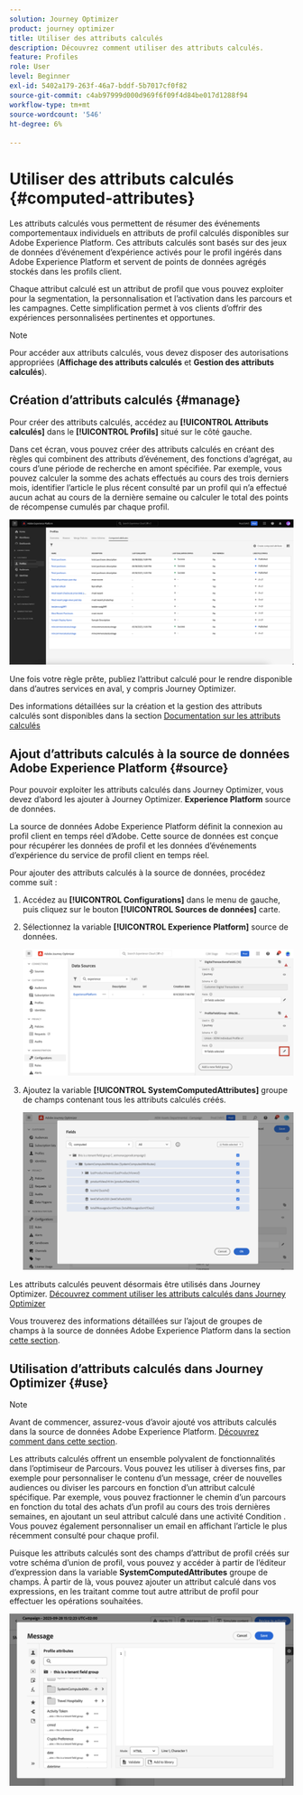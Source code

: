 ```yaml
---
solution: Journey Optimizer
product: journey optimizer
title: Utiliser des attributs calculés
description: Découvrez comment utiliser des attributs calculés.
feature: Profiles
role: User
level: Beginner
exl-id: 5402a179-263f-46a7-bddf-5b7017cf0f82
source-git-commit: c4ab97999d000d969f6f09f4d84be017d1288f94
workflow-type: tm+mt
source-wordcount: '546'
ht-degree: 6%

---
```


# Utiliser des attributs calculés {#computed-attributes}

Les attributs calculés vous permettent de résumer des événements comportementaux individuels en attributs de profil calculés disponibles sur Adobe Experience Platform. Ces attributs calculés sont basés sur des jeux de données d’événement d’expérience activés pour le profil ingérés dans Adobe Experience Platform et servent de points de données agrégés stockés dans les profils client.

Chaque attribut calculé est un attribut de profil que vous pouvez exploiter pour la segmentation, la personnalisation et l’activation dans les parcours et les campagnes. Cette simplification permet à vos clients d’offrir des expériences personnalisées pertinentes et opportunes.

>[!NOTE]
>
>Pour accéder aux attributs calculés, vous devez disposer des autorisations appropriées (**Affichage des attributs calculés** et **Gestion des attributs calculés**).

## Création d’attributs calculés {#manage}

Pour créer des attributs calculés, accédez au **[!UICONTROL Attributs calculés]** dans le **[!UICONTROL Profils]** situé sur le côté gauche.

Dans cet écran, vous pouvez créer des attributs calculés en créant des règles qui combinent des attributs d’événement, des fonctions d’agrégat, au cours d’une période de recherche en amont spécifiée. Par exemple, vous pouvez calculer la somme des achats effectués au cours des trois derniers mois, identifier l’article le plus récent consulté par un profil qui n’a effectué aucun achat au cours de la dernière semaine ou calculer le total des points de récompense cumulés par chaque profil.

![](assets/computed-attributes.png)

Une fois votre règle prête, publiez l’attribut calculé pour le rendre disponible dans d’autres services en aval, y compris Journey Optimizer.

Des informations détaillées sur la création et la gestion des attributs calculés sont disponibles dans la section [Documentation sur les attributs calculés](https://experienceleague.adobe.com/docs/experience-platform/profile/computed-attributes/overview.html?lang=fr)

## Ajout d’attributs calculés à la source de données Adobe Experience Platform {#source}

Pour pouvoir exploiter les attributs calculés dans Journey Optimizer, vous devez d’abord les ajouter à Journey Optimizer. **Experience Platform** source de données.

La source de données Adobe Experience Platform définit la connexion au profil client en temps réel d’Adobe. Cette source de données est conçue pour récupérer les données de profil et les données d’événements d’expérience du service de profil client en temps réel.

Pour ajouter des attributs calculés à la source de données, procédez comme suit :

1. Accédez au **[!UICONTROL Configurations]** dans le menu de gauche, puis cliquez sur le bouton **[!UICONTROL Sources de données]** carte.

1. Sélectionnez la variable **[!UICONTROL Experience Platform]** source de données.

   ![](assets/computed-attributes-add.png)

1. Ajoutez la variable **[!UICONTROL SystemComputedAttributes]** groupe de champs contenant tous les attributs calculés créés.

   ![](assets/computed-attributes-fieldgroup.png)

Les attributs calculés peuvent désormais être utilisés dans Journey Optimizer. [Découvrez comment utiliser les attributs calculés dans Journey Optimizer](#use)

Vous trouverez des informations détaillées sur l’ajout de groupes de champs à la source de données Adobe Experience Platform dans la section [cette section](../datasource/adobe-experience-platform-data-source.md).

## Utilisation d’attributs calculés dans Journey Optimizer {#use}

>[!NOTE]
>
>Avant de commencer, assurez-vous d’avoir ajouté vos attributs calculés dans la source de données Adobe Experience Platform. [Découvrez comment dans cette section](#source).

Les attributs calculés offrent un ensemble polyvalent de fonctionnalités dans l’optimiseur de Parcours. Vous pouvez les utiliser à diverses fins, par exemple pour personnaliser le contenu d’un message, créer de nouvelles audiences ou diviser les parcours en fonction d’un attribut calculé spécifique. Par exemple, vous pouvez fractionner le chemin d’un parcours en fonction du total des achats d’un profil au cours des trois dernières semaines, en ajoutant un seul attribut calculé dans une activité Condition . Vous pouvez également personnaliser un email en affichant l’article le plus récemment consulté pour chaque profil.

Puisque les attributs calculés sont des champs d’attribut de profil créés sur votre schéma d’union de profil, vous pouvez y accéder à partir de l’éditeur d’expression dans la variable **SystemComputedAttributes** groupe de champs. À partir de là, vous pouvez ajouter un attribut calculé dans vos expressions, en les traitant comme tout autre attribut de profil pour effectuer les opérations souhaitées.

![](assets/computed-attributes-ajo.png)
